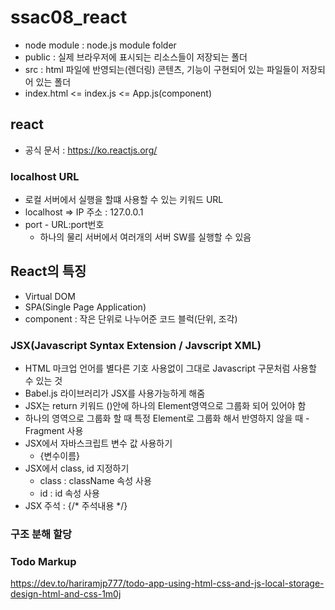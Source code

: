 # ssac08_react

- node module : node.js module folder
- public : 실제 브라우저에 표시되는 리소스들이 저장되는 폴더
- src : html 파일에 반영되는(렌더링) 콘텐츠, 기능이 구현되어 있는 파일들이 저장되어 있는 폴더
- index.html <= index.js <= App.js(component)

## react

- 공식 문서 : https://ko.reactjs.org/

### localhost URL
- 로컬 서버에서 실행을 할떄 사용할 수 있는 키워드 URL
- localhost => IP 주소 : 127.0.0.1
- port - URL:port번호
    - 하나의 물리 서버에서 여러개의 서버 SW를 실행할 수 있음

## React의 특징

- Virtual DOM
- SPA(Single Page Application)
- component : 작은 단위로 나누어준 코드 블럭(단위, 조각)

### JSX(Javascript Syntax Extension / Javscript XML)

- HTML 마크업 언어를 별다른 기호 사용없이 그대로 Javascript 구문처럼 사용할 수 있는 것
- Babel.js 라이브러리가 JSX를 사용가능하게 해줌
- JSX는 return 키워드 ()안에 하나의 Element영역으로 그룹화 되어 있어야 함
- 하나의 영역으로 그룹화 할 때 특정 Element로 그룹화 해서 반영하지 않을 때 - Fragment 사용
- JSX에서 자바스크립트 변수 값 사용하기
    - {변수이름}
- JSX에서 class, id 지정하기
    - class : className 속성 사용
    - id : id 속성 사용
- JSX 주석 : {/* 주석내용 */}

### 구조 분해 할당

### Todo Markup
https://dev.to/hariramjp777/todo-app-using-html-css-and-js-local-storage-design-html-and-css-1m0j

